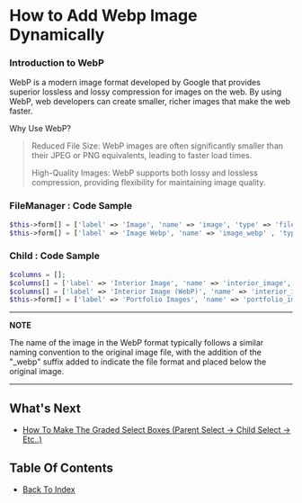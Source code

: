 # How to Add Webp Image Dynamically

### Introduction to WebP

WebP is a modern image format developed by Google that provides superior lossless and lossy compression for images on the web. By using WebP, web developers can create smaller, richer images that make the web faster.

Why Use WebP?

> Reduced File Size: WebP images are often significantly smaller than their JPEG or PNG equivalents, leading to faster load times.
>
> High-Quality Images: WebP supports both lossy and lossless compression, providing flexibility for maintaining image quality.

### FileManager : Code Sample

```php
$this->form[] = ['label' => 'Image', 'name' => 'image', 'type' => 'filemanager'];
$this->form[] = ['label' => 'Image Webp', 'name' => 'image_webp' , 'type'=>'hidden'];
```

### Child : Code Sample

```php
$columns = [];
$columns[] = ['label' => 'Interior Image', 'name' => 'interior_image', 'type' => 'filemanager'];
$columns[] = ['label' => 'Interior Image (WebP)', 'name' => 'interior_image_webp', 'type' => 'hidden'];
$this->form[] = ['label' => 'Portfolio Images', 'name' => 'portfolio_image', 'type' => 'child', 'columns' => $columns, 'table' => 'portfolio_images', 'foreign_key' => 'portfolio_id'];
```


---
**NOTE**

The name of the image in the WebP format typically follows a similar naming convention to the original image file, with the addition of the "_webp" suffix added to indicate the file format and placed below the original image.

---


## What's Next

- [How To Make The Graded Select Boxes (Parent Select -> Child Select -> Etc..)](./how-make-graded-select-box.md)


## Table Of Contents

- [Back To Index](./index.md)
